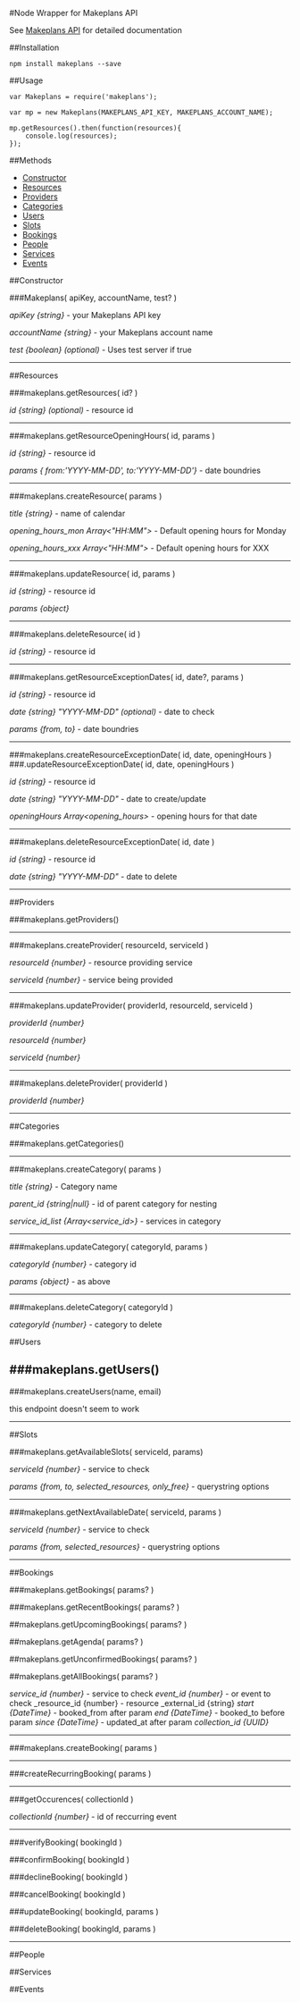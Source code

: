 #Node Wrapper for Makeplans API

See [Makeplans API](https://github.com/makeplans/makeplans-api) for detailed documentation

##Installation
```
npm install makeplans --save
```

##Usage
```
var Makeplans = require('makeplans');

var mp = new Makeplans(MAKEPLANS_API_KEY, MAKEPLANS_ACCOUNT_NAME);

mp.getResources().then(function(resources){
    console.log(resources);
});
```

##Methods
- [Constructor](#constructor)
- [Resources](#resources)
- [Providers](#providers)
- [Categories](#categories)
- [Users](#users)
- [Slots](#slots)
- [Bookings](#bookings)
- [People](#people)
- [Services](#services)
- [Events](#events)

##Constructor

###Makeplans( apiKey, accountName, test? )

_apiKey {string}_ - your Makeplans API key

_accountName {string}_ - your Makeplans account name

_test {boolean} (optional)_ - Uses test server if true

---
##Resources

###makeplans.getResources( id? )

_id {string} (optional)_ - resource id    

---

###makeplans.getResourceOpeningHours( id, params )

_id {string}_ - resource id

_params { from:'YYYY-MM-DD', to:'YYYY-MM-DD'}_ - date boundries

---
###makeplans.createResource( params )
    
_title	{string}_ - name of calendar

_opening\_hours\_mon Array<"HH:MM">_ - Default opening hours for Monday

_opening\_hours\_xxx Array<"HH:MM">_ - Default opening hours for XXX
   
--- 
###makeplans.updateResource( id, params )    
    
_id {string}_ - resource id

_params {object}_

---
###makeplans.deleteResource( id )
    
_id {string}_ - resource id

---
###makeplans.getResourceExceptionDates( id, date?, params )
    
_id {string}_ - resource id

_date {string} "YYYY-MM-DD" (optional)_ - date to check 

_params {from, to}_ - date boundries

---
###makeplans.createResourceExceptionDate( id, date, openingHours )
###.updateResourceExceptionDate( id, date, openingHours )
    
_id {string}_ - resource id

_date {string} "YYYY-MM-DD"_ - date to create/update

_openingHours Array<opening_hours>_ - opening hours for that date

---
###makeplans.deleteResourceExceptionDate( id, date )
    
_id {string}_ - resource id

_date {string} "YYYY-MM-DD"_ - date to delete

---
##Providers

###makeplans.getProviders()

---
    
###makeplans.createProvider( resourceId, serviceId )
    
_resourceId {number}_ - resource providing service

_serviceId {number}_ - service being provided

---

###makeplans.updateProvider( providerId, resourceId, serviceId )

_providerId {number}_

_resourceId {number}_ 

_serviceId {number}_

---

###makeplans.deleteProvider( providerId )

_providerId {number}_

---

##Categories

###makeplans.getCategories()

---

###makeplans.createCategory( params )

_title {string}_ - Category name

_parent\_id {string|null}_ - id of parent category for nesting

_service\_id\_list {Array<service\_id>}_ - services in category

---

###makeplans.updateCategory( categoryId, params )

_categoryId {number}_ - category id

_params {object}_ - as above

---

###makeplans.deleteCategory( categoryId )

_categoryId {number}_ - category to delete

##Users

###makeplans.getUsers()
---

###makeplans.createUsers(name, email)

this endpoint doesn't seem to work

---

##Slots

###makeplans.getAvailableSlots( serviceId, params)

_serviceId {number}_ - service to check

_params {from, to, selected\_resources, only\_free}_ - querystring options

---

###makeplans.getNextAvailableDate( serviceId, params )

_serviceId {number}_ - service to check

_params {from, selected\_resources}_ - querystring options

---

##Bookings

###makeplans.getBookings( params? )

###makeplans.getRecentBookings( params? )

##makeplans.getUpcomingBookings( params? )

##makeplans.getAgenda( params? )

##makeplans.getUnconfirmedBookings( params? )

##makeplans.getAllBookings( params? )

_service\_id {number}_ - service to check
_event\_id {number}_ - or event to check
_resource\_id {number} - resource
_external\_id {string}
_start	{DateTime}_ - booked_from after param
_end {DateTime}_ - booked_to before param
_since {DateTime}_ - updated_at after param
_collection\_id	{UUID}_

---

###makeplans.createBooking( params )

---

###createRecurringBooking( params )

---

###getOccurences( collectionId )

_collectionId {number}_ - id of reccurring event

---

###verifyBooking( bookingId )

###confirmBooking( bookingId )

###declineBooking( bookingId )

###cancelBooking( bookingId )

###updateBooking( bookingId, params )

###deleteBooking( bookingId, params )

---

##People

##Services

##Events